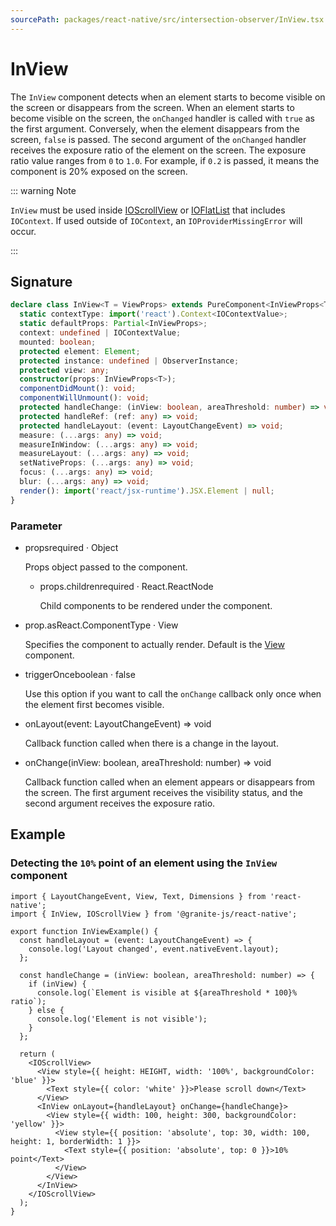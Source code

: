 ```yaml
---
sourcePath: packages/react-native/src/intersection-observer/InView.tsx
---
```


# InView

The `InView` component detects when an element starts to become visible on the screen or disappears from the screen.
When an element starts to become visible on the screen, the `onChanged` handler is called with `true` as the first argument. Conversely, when the element disappears from the screen, `false` is passed.
The second argument of the `onChanged` handler receives the exposure ratio of the element on the screen. The exposure ratio value ranges from `0` to `1.0`. For example, if `0.2` is passed, it means the component is 20% exposed on the screen.

::: warning Note

`InView` must be used inside [IOScrollView](./IOScrollView) or [IOFlatList](./IOFlatList) that includes `IOContext`.
If used outside of `IOContext`, an `IOProviderMissingError` will occur.

:::

## Signature

```typescript
declare class InView<T = ViewProps> extends PureComponent<InViewProps<T>> {
  static contextType: import('react').Context<IOContextValue>;
  static defaultProps: Partial<InViewProps>;
  context: undefined | IOContextValue;
  mounted: boolean;
  protected element: Element;
  protected instance: undefined | ObserverInstance;
  protected view: any;
  constructor(props: InViewProps<T>);
  componentDidMount(): void;
  componentWillUnmount(): void;
  protected handleChange: (inView: boolean, areaThreshold: number) => void;
  protected handleRef: (ref: any) => void;
  protected handleLayout: (event: LayoutChangeEvent) => void;
  measure: (...args: any) => void;
  measureInWindow: (...args: any) => void;
  measureLayout: (...args: any) => void;
  setNativeProps: (...args: any) => void;
  focus: (...args: any) => void;
  blur: (...args: any) => void;
  render(): import('react/jsx-runtime').JSX.Element | null;
}
```

### Parameter

<ul class="post-parameters-ul">
  <li class="post-parameters-li post-parameters-li-root">
    <span class="post-parameters--name">props</span><span class="post-parameters--required">required</span> · <span class="post-parameters--type">Object</span>
    <br />
    <p class="post-parameters--description">Props object passed to the component.</p>
    <ul class="post-parameters-ul">
      <li class="post-parameters-li">
        <span class="post-parameters--name">props.children</span><span class="post-parameters--required">required</span> · <span class="post-parameters--type">React.ReactNode</span>
        <br />
        <p class="post-parameters--description">Child components to be rendered under the component.</p>
      </li>
    </ul>
  </li>
</ul>
<ul class="post-parameters-ul">
  <li class="post-parameters-li post-parameters-li-root">
    <span class="post-parameters--name">prop.as</span><span class="post-parameters--type">React.ComponentType</span> · <span class="post-parameters--default">View</span>
    <br />
    <p class="post-parameters--description">Specifies the component to actually render. Default is the <a href="https://reactnative.dev/docs/view" target="_blank" rel="noreferrer">View</a> component.</p>
  </li>
</ul>
<ul class="post-parameters-ul">
  <li class="post-parameters-li post-parameters-li-root">
    <span class="post-parameters--name">triggerOnce</span><span class="post-parameters--type">boolean</span> · <span class="post-parameters--default">false</span>
    <br />
    <p class="post-parameters--description">Use this option if you want to call the <code>onChange</code> callback only once when the element first becomes visible.</p>
  </li>
</ul>
<ul class="post-parameters-ul">
  <li class="post-parameters-li post-parameters-li-root">
    <span class="post-parameters--name">onLayout</span><span class="post-parameters--type">(event: LayoutChangeEvent) =&gt; void</span>
    <br />
    <p class="post-parameters--description">Callback function called when there is a change in the layout.</p>
  </li>
</ul>
<ul class="post-parameters-ul">
  <li class="post-parameters-li post-parameters-li-root">
    <span class="post-parameters--name">onChange</span><span class="post-parameters--type">(inView: boolean, areaThreshold: number) =&gt; void</span>
    <br />
    <p class="post-parameters--description">Callback function called when an element appears or disappears from the screen. The first argument receives the visibility status, and the second argument receives the exposure ratio.</p>
  </li>
</ul>

## Example

### Detecting the `10%` point of an element using the `InView` component

```tsx
import { LayoutChangeEvent, View, Text, Dimensions } from 'react-native';
import { InView, IOScrollView } from '@granite-js/react-native';

export function InViewExample() {
  const handleLayout = (event: LayoutChangeEvent) => {
    console.log('Layout changed', event.nativeEvent.layout);
  };

  const handleChange = (inView: boolean, areaThreshold: number) => {
    if (inView) {
      console.log(`Element is visible at ${areaThreshold * 100}% ratio`);
    } else {
      console.log('Element is not visible');
    }
  };

  return (
    <IOScrollView>
      <View style={{ height: HEIGHT, width: '100%', backgroundColor: 'blue' }}>
        <Text style={{ color: 'white' }}>Please scroll down</Text>
      </View>
      <InView onLayout={handleLayout} onChange={handleChange}>
        <View style={{ width: 100, height: 300, backgroundColor: 'yellow' }}>
          <View style={{ position: 'absolute', top: 30, width: 100, height: 1, borderWidth: 1 }}>
            <Text style={{ position: 'absolute', top: 0 }}>10% point</Text>
          </View>
        </View>
      </InView>
    </IOScrollView>
  );
}
```
